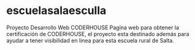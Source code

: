 # escuelasalaesculla
Proyecto Desarrollo Web CODERHOUSE
Pagina web para obtener la certificación de CODERHOUSE, el proyecto esta destinado además para ayudar a tener visibilidad en linea para esta escuela rural de Salta.
